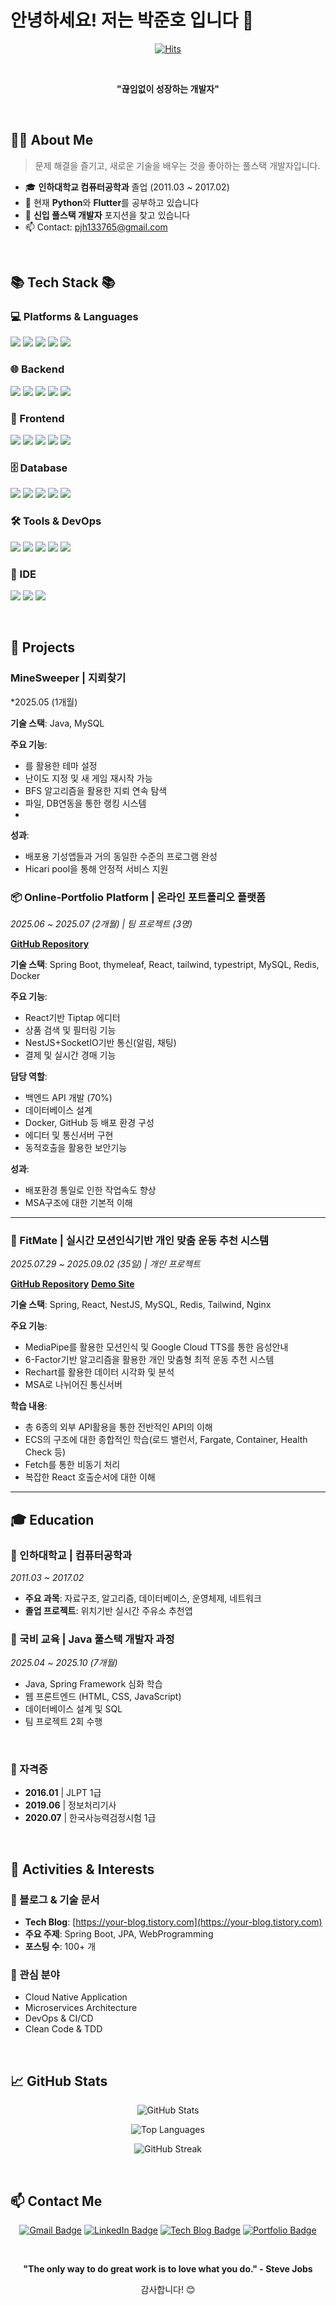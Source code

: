 # 안녕하세요! 저는 박준호 입니다 👋

<div align="center">
  
  [![Hits](https://hits.seeyoufarm.com/api/count/incr/badge.svg?url=https%3A%2F%2Fgithub.com%2Fjhpark-coder&count_bg=%2379C83D&title_bg=%23555555&icon=&icon_color=%23E7E7E7&title=hits&edge_flat=false)](https://hits.seeyoufarm.com)
  
  <br>
  
  **"끊임없이 성장하는 개발자"**
  
</div>

<br>

## 🙋‍♂️ About Me

> 문제 해결을 즐기고, 새로운 기술을 배우는 것을 좋아하는 풀스택 개발자입니다.

- 🎓 **인하대학교 컴퓨터공학과** 졸업 (2011.03 ~ 2017.02)
- 🌱 현재 **Python**와 **Flutter**를 공부하고 있습니다
- 💼 **신입 풀스택 개발자** 포지션을 찾고 있습니다
- 📫 Contact: pjh133765@gmail.com

<br>

## 📚 Tech Stack 📚

### 💻 Platforms & Languages
<p>
  <img src="https://img.shields.io/badge/Java-007396?style=for-the-badge&logo=Java&logoColor=white">
  <img src="https://img.shields.io/badge/Python-3776AB?style=for-the-badge&logo=Python&logoColor=white">
  <img src="https://img.shields.io/badge/JavaScript-F7DF1E?style=for-the-badge&logo=JavaScript&logoColor=black">
  <img src="https://img.shields.io/badge/TypeScript-3178C6?style=for-the-badge&logo=TypeScript&logoColor=white">
  <img src="https://img.shields.io/badge/C++-00599C?style=for-the-badge&logo=C%2B%2B&logoColor=white">
</p>

### 🌐 Backend
<p>
  <img src="https://img.shields.io/badge/Spring-6DB33F?style=for-the-badge&logo=Spring&logoColor=white">
  <img src="https://img.shields.io/badge/Spring%20Boot-6DB33F?style=for-the-badge&logo=Spring%20Boot&logoColor=white">
  <img src="https://img.shields.io/badge/Spring%20Security-6DB33F?style=for-the-badge&logo=Spring%20Security&logoColor=white">
  <img src="https://img.shields.io/badge/JPA-007396?style=for-the-badge&logo=Java&logoColor=white">
  <img src="https://img.shields.io/badge/Node.js-339933?style=for-the-badge&logo=Node.js&logoColor=white">
</p>

### 🎨 Frontend
<p>
  <img src="https://img.shields.io/badge/React-61DAFB?style=for-the-badge&logo=React&logoColor=black">
  <img src="https://img.shields.io/badge/Vue.js-4FC08D?style=for-the-badge&logo=Vue.js&logoColor=white">
  <img src="https://img.shields.io/badge/HTML5-E34F26?style=for-the-badge&logo=HTML5&logoColor=white">
  <img src="https://img.shields.io/badge/CSS3-1572B6?style=for-the-badge&logo=CSS3&logoColor=white">
  <img src="https://img.shields.io/badge/Bootstrap-7952B3?style=for-the-badge&logo=Bootstrap&logoColor=white">
</p>

### 🗄️ Database
<p>
  <img src="https://img.shields.io/badge/MySQL-4479A1?style=for-the-badge&logo=MySQL&logoColor=white">
  <img src="https://img.shields.io/badge/PostgreSQL-4169E1?style=for-the-badge&logo=PostgreSQL&logoColor=white">
  <img src="https://img.shields.io/badge/MongoDB-47A248?style=for-the-badge&logo=MongoDB&logoColor=white">
  <img src="https://img.shields.io/badge/Redis-DC382D?style=for-the-badge&logo=Redis&logoColor=white">
  <img src="https://img.shields.io/badge/Oracle-F80000?style=for-the-badge&logo=Oracle&logoColor=white">
</p>

### 🛠️ Tools & DevOps
<p>
  <img src="https://img.shields.io/badge/Git-F05032?style=for-the-badge&logo=Git&logoColor=white">
  <img src="https://img.shields.io/badge/GitHub-181717?style=for-the-badge&logo=GitHub&logoColor=white">
  <img src="https://img.shields.io/badge/Docker-2496ED?style=for-the-badge&logo=Docker&logoColor=white">
  <img src="https://img.shields.io/badge/Jenkins-D24939?style=for-the-badge&logo=Jenkins&logoColor=white">
  <img src="https://img.shields.io/badge/AWS-232F3E?style=for-the-badge&logo=Amazon%20AWS&logoColor=white">
</p>

### 🔧 IDE
<p>
  <img src="https://img.shields.io/badge/IntelliJ%20IDEA-000000?style=for-the-badge&logo=IntelliJ%20IDEA&logoColor=white">
  <img src="https://img.shields.io/badge/Visual%20Studio%20Code-007ACC?style=for-the-badge&logo=Visual%20Studio%20Code&logoColor=white">
  <img src="https://img.shields.io/badge/Eclipse-2C2255?style=for-the-badge&logo=Eclipse&logoColor=white">
</p>

<br>


## 🚀 Projects

### MineSweeper | 지뢰찾기
*2025.05 (1개월)

**기술 스택**: Java, MySQL

**주요 기능**:
- 를 활용한 테마 설정
- 난이도 지정 및 새 게임 재시작 가능
- BFS 알고리즘을 활용한 지뢰 연속 탐색
- 파일, DB연동을 통한 랭킹 시스템
- 
**성과**:
- 배포용 기성앱들과 거의 동일한 수준의 프로그램 완성
- Hicari pool을 통해 안정적 서비스 지원


### 📦 Online-Portfolio Platform | 온라인 포트폴리오 플랫폼
*2025.06 ~ 2025.07 (2개월) | 팀 프로젝트 (3명)*

**[GitHub Repository]((https://github.com/jhpark-coder/SpringBootProject_Group4))**

**기술 스택**: Spring Boot, thymeleaf, React, tailwind, typestript, MySQL, Redis, Docker

**주요 기능**:
- React기반 Tiptap 에디터
- 상품 검색 및 필터링 기능
- NestJS+SocketIO기반 통신(알림, 채팅)
- 결제 및 실시간 경매 기능

**담당 역할**:
- 백엔드 API 개발 (70%)
- 데이터베이스 설계
- Docker, GitHub 등 배포 환경 구성
- 에디터 및 통신서버 구현
- 동적호출을 활용한 보안기능

**성과**:
- 배포환경 통일로 인한 작업속도 향상 
- MSA구조에 대한 기본적 이해

---

### 📝 FitMate | 실시간 모션인식기반 개인 맞춤 운동 추천 시스템
*2025.07.29 ~ 2025.09.02 (35일) | 개인 프로젝트*

**[GitHub Repository](https://github.com/jhpark-coder/personalproject)**
**[Demo Site](https://fitmateproject.com)**

**기술 스택**: Spring, React, NestJS, MySQL, Redis, Tailwind, Nginx

**주요 기능**:
- MediaPipe를 활용한 모션인식 및 Google Cloud TTS를 통한 음성안내
- 6-Factor기반 알고리즘을 활용한 개인 맞춤형 최적 운동 추천 시스템
- Rechart를 활용한 데이터 시각화 및 분석
- MSA로 나뉘어진 통신서버

**학습 내용**:
- 총 6종의 외부 API활용을 통한 전반적인 API의 이해
- ECS의 구조에 대한 종합적인 학습(로드 밸런서, Fargate, Container, Health Check 등)
- Fetch를 통한 비동기 처리
- 복잡한 React 호출순서에 대한 이해

---



## 🎓 Education

### 🏫 인하대학교 | 컴퓨터공학과
*2011.03 ~ 2017.02*

- **주요 과목**: 자료구조, 알고리즘, 데이터베이스, 운영체제, 네트워크
- **졸업 프로젝트**: 위치기반 실시간 주유소 추천앱

### 🏫 국비 교육 | Java 풀스택 개발자 과정
*2025.04 ~ 2025.10 (7개월)*

- Java, Spring Framework 심화 학습
- 웹 프론트엔드 (HTML, CSS, JavaScript)
- 데이터베이스 설계 및 SQL
- 팀 프로젝트 2회 수행

<br>

### 📜 자격증
- **2016.01** | JLPT 1급
- **2019.06** | 정보처리기사
- **2020.07** | 한국사능력검정시험 1급

<br>

## 🌟 Activities & Interests


### 📝 블로그 & 기술 문서
- **Tech Blog**: [https://your-blog.tistory.com](https://your-blog.tistory.com)
- **주요 주제**: Spring Boot, JPA, WebProgramming
- **포스팅 수**: 100+ 개

### 🎯 관심 분야
- Cloud Native Application
- Microservices Architecture
- DevOps & CI/CD
- Clean Code & TDD

<br>

## 📈 GitHub Stats

<div align="center">
  
  ![GitHub Stats](https://github-readme-stats.vercel.app/api?username=jhpark-coder&show_icons=true&theme=tokyonight)
  
  ![Top Languages](https://github-readme-stats.vercel.app/api/top-langs/?username=jhpark-coder&layout=compact&theme=tokyonight)
  
  ![GitHub Streak](https://github-readme-streak-stats.herokuapp.com/?user=jhpark-coder&theme=tokyonight)
  
</div>

<br>

## 📫 Contact Me

<div align="center">
  
  [![Gmail Badge](https://img.shields.io/badge/Gmail-D14836?style=for-the-badge&logo=gmail&logoColor=white)](mailto:pjh133765@gmail.com)
  [![LinkedIn Badge](https://img.shields.io/badge/LinkedIn-0077B5?style=for-the-badge&logo=linkedin&logoColor=white)](https://www.linkedin.com/in/yourusername)
  [![Tech Blog Badge](https://img.shields.io/badge/Tech%20Blog-FF5722?style=for-the-badge&logo=blogger&logoColor=white)](https://your-blog.tistory.com)
  [![Portfolio Badge](https://img.shields.io/badge/Portfolio-000000?style=for-the-badge&logo=About.me&logoColor=white)](https://your-portfolio.com)
  
</div>

<br>

<div align="center">
  
  **"The only way to do great work is to love what you do." - Steve Jobs**
  
  감사합니다! 😊
  
</div>
